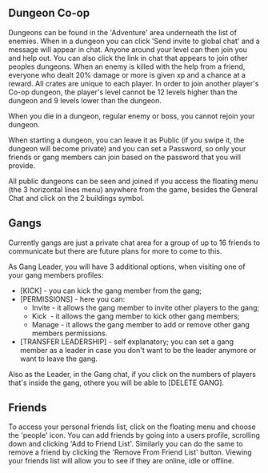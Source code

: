 ## Dungeon Co-op

Dungeons can be found in the 'Adventure' area underneath the list of enemies. When in a dungeon you can click 'Send invite to global chat' and a message will appear in chat. Anyone around your level can then join you and help out. You can also click the link in chat that appears to join other peoples dungeons. When an enemy is killed with the help from a friend, everyone who dealt 20% damage or more is given xp and a chance at a reward. All crates are unique to each player. In order to join another player's Co-op dungeon, the player's level cannot be 12 levels higher than the dungeon and 9 levels lower than the dungeon.

When you die in a dungeon, regular enemy or boss, you cannot rejoin your dungeon.

When starting a dungeon, you can leave it as Public (if you swipe it, the dungeon will become private) and you can set a
 Password, so only your friends or gang members can join based on the password that you will provide.

All public dungeons can be seen and joined if you access the floating menu (the 3 horizontal lines menu) anywhere from the game, besides the General Chat and click on the 2 buildings symbol.

## Gangs
Currently gangs are just a private chat area for a group of up to 16 friends to communicate but there are future plans for more to come to this.

As Gang Leader, you will have 3 additional options, when visiting one of your gang members profiles:
* [KICK] - you can kick the gang member from the gang;
* [PERMISSIONS] - here you can:
  * Invite - it allows the gang member to invite other players to the gang;
  * Kick  - it allows the gang member to kick other gang members;
  * Manage - it allows the gang member to add or remove other gang members permissions.
* [TRANSFER LEADERSHIP] - self explanatory; you can set a gang member as a leader in case you don't want to be the leader anymore or want to leave the gang.

Also as the Leader, in the Gang chat, if you click on the numbers of players that's inside the gang, othere you will be able to [DELETE GANG].


## Friends
To access your personal friends list, click on the floating menu and choose the 'people' icon. You can add friends by going into a users profile, scrolling down and clicking 'Add to Friend List'. Similarly you can do the same to remove a friend by clicking the 'Remove From Friend List' button. Viewing your friends list will allow you to see if they are online, idle or offline.
